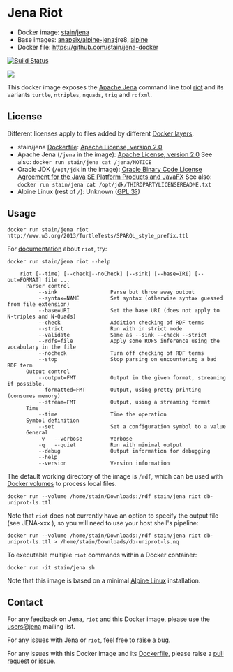# Jena Riot

* Docker image: [stain/jena](https://hub.docker.com/r/stain/jena/)
* Base images: [anapsix/alpine-jena](https://hub.docker.com/r/anapsix/alpine-java/):jre8, [alpine](https://hub.docker.com/r/_/alpine/)
* Docker file: https://github.com/stain/jena-docker

[![Build Status](https://travis-ci.org/stain/jena-docker.svg)](https://travis-ci.org/stain/jena-docker)

[![](https://badge.imagelayers.io/stain/jena:latest.svg)](https://imagelayers.io/?images=stain/jena:latest 'Get your own badge on imagelayers.io')


This docker image exposes the [Apache Jena](https://jena.apache.org/)
command line tool [riot](https://jena.apache.org/documentation/io/#command-line-tools)
and its variants `turtle`, `ntriples`, `nquads`, `trig` and  `rdfxml`.

## License

Different licenses apply to files added by different [Docker layers](https://imagelayers.io/?images=stain%2Fjena).

* stain/jena [Dockerfile](https://github.com/stain/jena-docker): [Apache License, version 2.0](http://www.apache.org/licenses/LICENSE-2.0)
* Apache Jena (`/jena` in the image): [Apache License, version 2.0](http://www.apache.org/licenses/LICENSE-2.0)
  See also: `docker run stain/jena cat /jena/NOTICE`
* Oracle JDK (`/opt/jdk` in the image): [Oracle Binary Code License Agreement for the Java SE Platform Products and JavaFX](http://java.com/license)
  See also: `docker run stain/jena cat /opt/jdk/THIRDPARTYLICENSEREADME.txt`
* Alpine Linux (rest of `/`): Unknown ([GPL 3?](http://www.gnu.org/licenses/gpl-3.0))

## Usage

    docker run stain/jena riot http://www.w3.org/2013/TurtleTests/SPARQL_style_prefix.ttl

For [documentation](https://jena.apache.org/documentation/io/#command-line-tools)
about `riot`, try:

    docker run stain/jena riot --help

```
    riot [--time] [--check|--noCheck] [--sink] [--base=IRI] [--out=FORMAT] file ...
      Parser control
          --sink                 Parse but throw away output
          --syntax=NAME          Set syntax (otherwise syntax guessed from file extension)
          --base=URI             Set the base URI (does not apply to N-triples and N-Quads)
          --check                Addition checking of RDF terms
          --strict               Run with in strict mode
          --validate             Same as --sink --check --strict
          --rdfs=file            Apply some RDFS inference using the vocabulary in the file
          --nocheck              Turn off checking of RDF terms
          --stop                 Stop parsing on encountering a bad RDF term
      Output control
          --output=FMT           Output in the given format, streaming if possible.
          --formatted=FMT        Output, using pretty printing (consumes memory)
          --stream=FMT           Output, using a streaming format
      Time
          --time                 Time the operation
      Symbol definition
          --set                  Set a configuration symbol to a value
      General
          -v   --verbose         Verbose
          -q   --quiet           Run with minimal output
          --debug                Output information for debugging
          --help
          --version              Version information
```

The default working directory of the image is `/rdf`, which can be used with
[Docker volumes](https://docs.docker.com/userguide/dockervolumes/) to
process local files.

    docker run --volume /home/stain/Downloads:/rdf stain/jena riot db-uniprot-ls.ttl

Note that `riot` does not currently have an option to specify the
output file (see JENA-xxx ), so you will need to use your host shell's
pipeline:

    docker run --volume /home/stain/Downloads:/rdf stain/jena riot db-uniprot-ls.ttl > /home/stain/Downloads/db-uniprot-ls.nq

To executable multiple `riot` commands within a Docker container:

    docker run -it stain/jena sh

Note that this image is based on a minimal
[Alpine Linux](http://alpinelinux.org/) installation.

## Contact

For any feedback on Jena, `riot` and this Docker image, please use
the [users@jena](https://jena.apache.org/help_and_support/)
mailing list.

For any issues with Jena or `riot`, feel free to
[raise a bug](https://jena.apache.org/help_and_support/bugs_and_suggestions.html).

For any issues with this Docker image
and its [Dockerfile](https://github.com/stain/jena-docker/),
please raise a [pull request](https://github.com/stain/jena-docker/pulls) or
[issue](https://github.com/stain/jena-docker/issues).
